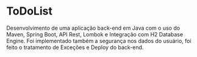 # ToDoList
Desenvolvimento de uma aplicação back-end em Java com o uso do Maven, Spring Boot, API Rest, Lombok e Integração com H2 Database Engine. Foi implementado também a segurança nos dados do usuário, foi feito o tratamento de Exceções e Deploy do back-end.
